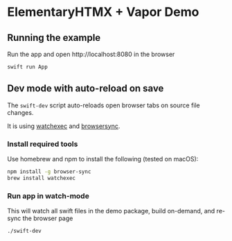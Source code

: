 # ElementaryHTMX + Vapor Demo

## Running the example

Run the app and open http://localhost:8080 in the browser

```sh
swift run App
```

## Dev mode with auto-reload on save

The `swift-dev` script auto-reloads open browser tabs on source file changes.

It is using [watchexec](https://github.com/watchexec/watchexec) and [browsersync](https://browsersync.io/).

### Install required tools

Use homebrew and npm to install the following (tested on macOS):

```sh
npm install -g browser-sync
brew install watchexec
```

### Run app in watch-mode

This will watch all swift files in the demo package, build on-demand, and re-sync the browser page

```sh
./swift-dev
```
